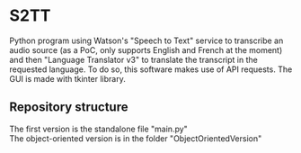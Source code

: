 # S2TT
Python program using Watson's "Speech to Text" service to transcribe an audio source (as a PoC, only supports English and French at the moment) and then "Language Translator v3" to translate the transcript in the requested language. To do so, this software makes use of API requests.
The GUI is made with tkinter library.

## Repository structure
The first version is the standalone file "main.py" \
The object-oriented version is in the folder "ObjectOrientedVersion"
